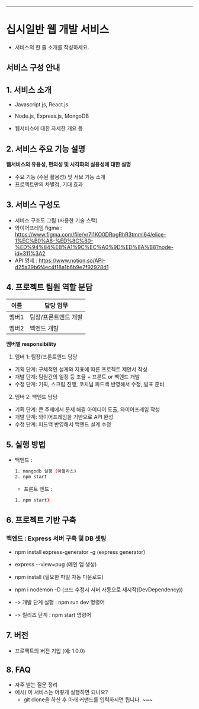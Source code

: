 <hr />

# 십시일반 웹 개발 서비스
- 서비스의 한 줄 소개를 작성하세요.


## 서비스 구성 안내

## 1. 서비스 소개

- Javascript.js, React.js
- Node.js, Express.js, MongoDB

- 웹서비스에 대한 자세한 개요 등


## 2. 서비스 주요 기능 설명

**웹서비스의 유용성, 편의성 및 시각화의 실용성에 대한 설명**
  - 주요 기능 (주된 활용성) 및 서브 기능 소개
  - 프로젝트만의 차별점, 기대 효과

## 3. 서비스 구성도
  - 서비스 구조도 그림 (사용한 기술 스택)
  - 와이어프레임 figma : https://www.figma.com/file/yr7i1KO0DRpgRhR3tmml64/elice-1%EC%B0%A8-%ED%8C%80-%ED%94%84%EB%A1%9C%EC%A0%9D%ED%8A%B8?node-id=311%3A2
  - API 명세 : https://www.notion.so/API-d25a39b6f4ec4f18a1b6b9e2f92928d1

## 4. 프로젝트 팀원 역할 분담
| 이름 | 담당 업무 |
| ------ | ------ |
| 멤버1 | 팀장/프론트엔드 개발 |
| 멤버2 | 백엔드 개발 |

**멤버별 responsibility**

1. 멤버 1: 팀장/프론트엔드 담당

- 기획 단계: 구체적인 설계와 지표에 따른 프로젝트 제안서 작성
- 개발 단계: 팀원간의 일정 등 조율 + 프론트 or 백엔드 개발
- 수정 단계: 기획, 스크럼 진행, 코치님 피드백 반영해서 수정, 발표 준비

2. 멤버 2: 백엔드 담당

- 기획 단계: 큰 주제에서 문제 해결 아이디어 도출, 와이어프레임 작성
- 개발 단계: 와이어프레임을 기반으로 API 완성
- 수정 단계: 피드백 반영해서 백엔드 설계 수정

## 5. 실행 방법
- 백엔드 :
  ```bash
  1. mongodb 실행 (아틀라스)
  2. npm start
  ```
  - 프론트 엔드 :
  ```bash
  1. npm start)
  ```
## 6. 프로젝트 기반 구축

###  백엔드 : Express 서버 구축 및 DB 셋팅
- npm install express-generator -g (express generator)
- express --view=pug (메인 앱 생성)
- npm install (필요한 파일 자동 다운로드)
- npm i nodemon -D (코드 수정시 서버 자동으로 재시작(DevDependency))

- -> 개발 단계 실행 : npm run dev 명령어
- -> 릴리즈 단계 : npm start 명령어


## 7. 버전
  - 프로젝트의 버전 기입 (예: 1.0.0)

## 8. FAQ
  - 자주 받는 질문 정리
  - 예시) 이 서비스는 어떻게 실행하면 되나요?
    - git clone을 하신 후 아래 커맨드를 입력하시면 됩니다. ~~~
